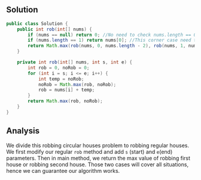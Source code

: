 ## Solution
```java
public class Solution {
    public int rob(int[] nums) {
        if (nums == null) return 0; //No need to check nums.length == 0, cause the method will return 0
        if (nums.length == 1) return nums[0]; //This corner case need to be checked, cause the method cannot return correct result
        return Math.max(rob(nums, 0, nums.length - 2), rob(nums, 1, nums.length - 1));
    }

    private int rob(int[] nums, int s, int e) {
        int rob = 0, noRob = 0;
        for (int i = s; i <= e; i++) {
            int temp = noRob;
            noRob = Math.max(rob, noRob);
            rob = nums[i] + temp;
        }
        return Math.max(rob, noRob);
    }
}
```

## Analysis 
We divide this robbing circular houses problem to robbing regular houses.
We first modify our regular `rob` method and add `s` (start) and `e`(end) parameters.
Then in main method, we return the max value of robbing first house or robbing second house.
Those two cases will cover all situations, hence we can guarantee our algorithm works.